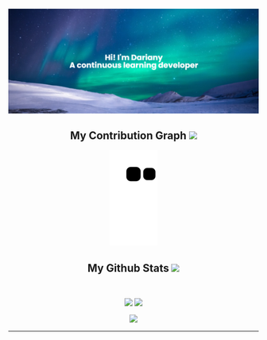 <!--  https://DariDiniz.github.io/portfolio/  -->

[![MasterHead](https://github.com/DariDiniz/DariDiniz/blob/main/src/Capa%20-%20Aurora.png)](https://github.com/DariDiniz)
<!--
<h2 align="center">Technology Stack <img src="https://github.com/ritik307/ritik307/blob/main/images/laptop.gif" width="50"></h2>

<p align="center">
 <img src="https://img.shields.io/badge/C-00599C?style=flat-square&logo=c&logoColor=white"/>
<img src="https://img.shields.io/badge/-java-E34A86?style=flat-square&logo=java"/>
<img src="https://img.shields.io/badge/-C++-00599C?style=flat-square&logo=c"/>
<img src="https://img.shields.io/badge/-HTML5-E34F26?style=flat-square&logo=html5&logoColor=white"/>
<img src="https://img.shields.io/badge/-CSS3-1572B6?style=flat-square&logo=css3"/>
<img src="https://img.shields.io/badge/-Bootstrap-563D7C?style=flat-square&logo=bootstrap"/>
<img src="https://img.shields.io/badge/-Heroku-430098?style=flat-square&logo=heroku"/>
<img src="https://img.shields.io/badge/-JavaScript-black?style=flat-square&logo=javascript"/>
<img src="https://img.shields.io/badge/-Nodejs-black?style=flat-square&logo=Node.js"/>
<img src="https://img.shields.io/badge/-React-black?style=flat-square&logo=react"/>
<img src="https://img.shields.io/badge/-MongoDB-black?style=flat-square&logo=mongodb"/>
<img src="https://img.shields.io/badge/-MySQL-black?style=flat-square&logo=mysql"/>
<img src="https://img.shields.io/badge/-Git-black?style=flat-square&logo=git"/>
<img src="https://img.shields.io/badge/-GitHub-black?style=flat-square&logo=github"/>
</p>

<h2 align="center">Reach me out on <img src="https://media0.giphy.com/media/jqNPzdTTxQfOgOqpO4/source.gif" width="50"></h2>

<p align="center">
<!-- <img src="https://img.shields.io/badge/-ritik-purple?style=flat-square&logo=instagram&logoColor=white&link=https://www.instagram.com/darianydiniz/"/>
<a href="mailto: darianydiniz@gmail.com">
 <img src="https://img.shields.io/badge/-ritikpr307-c14438?style=flat-square&logo=Gmail&logoColor=white&link=mailto:darianydiniz@gmail.com"/>
</a>
<a href="https://www.linkedin.com/in/dariany-diniz/">
 <img src="https://img.shields.io/badge/-ritikrawal-blue?style=flat-square&logo=Linkedin&logoColor=white&link=https://www.linkedin.com/in/ritik-rawal-698a18142/"/>
</a>
 <a href="https://twitter.com/darianydiniz">
 <img src="https://img.shields.io/badge/-ritikhere307-blue?style=flat-square&logo=twitter&logoColor=white&link=https://twitter.com/ritikhere307"/>
</a>
</p>
-->

<h2 align="center">
  My Contribution Graph <img src="https://media.giphy.com/media/l378aQHim5B3sJqVi/giphy.gif" width="80">
</h2>
<p align="center">
  <img src="https://github.com/DariDiniz/DariDiniz/blob/output/github-contribution-grid-snake.svg" alt="snake"></center>
</p>

<h2 align="center">
  My Github Stats  <img src="https://media.giphy.com/media/lGhBlBMIN2XsEteTN3/giphy.gif" width="120">
</h2>
 
<br>

<p align = "center">
 
 <img  src = "https://github-readme-stats.vercel.app/api?username=DariDiniz&show_icons=true&theme=radical&hide_border=true&line_height=27">
 
 <img src = "https://github-readme-stats.vercel.app/api/top-langs/?username=DariDiniz&layout=compact&show_icons=true&theme=radical&hide_border=true">
 
 </p>
 
 <p align = "center">
 
 <img src = "http://github-readme-streak-stats.herokuapp.com?user=DariDiniz&theme=buefy-dark&hide_border=true&date_format=j%20M%5B%20Y%5D)]">
 
 </p>
 
 <hr>
